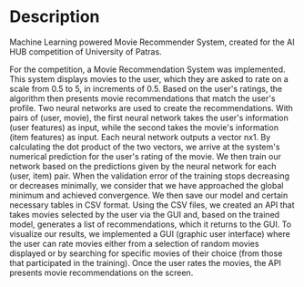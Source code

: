 # Description  
Machine Learning powered Movie Recommender System, created for the AI HUB competition of University of Patras.

For the competition, a Movie Recommendation System was implemented. This system displays movies to the user, which they are asked to rate on a scale from 0.5 to 5, in increments of 0.5. Based on the user's ratings, the algorithm then presents movie recommendations that match the user's profile.
Two neural networks are used to create the recommendations. With pairs of (user, movie), the first neural network takes the user's information (user features) as input, while the second takes the movie's information (item features) as input. Each neural network outputs a vector nx1. By calculating the dot product of the two vectors, we arrive at the system's numerical prediction for the user's rating of the movie.
We then train our network based on the predictions given by the neural network for each (user, item) pair. When the validation error of the training stops decreasing or decreases minimally, we consider that we have approached the global minimum and achieved convergence. We then save our model and certain necessary tables in CSV format. Using the CSV files, we created an API that takes movies selected by the user via the GUI and, based on the trained model, generates a list of recommendations, which it returns to the GUI.
To visualize our results, we implemented a GUI (graphic user interface) where the user can rate movies either from a selection of random movies displayed or by searching for specific movies of their choice (from those that participated in the training). Once the user rates the movies, the API presents movie recommendations on the screen.

